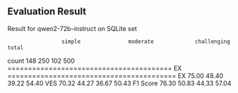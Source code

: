 
## Evaluation Result

Result for qwen2-72b-instruct on SQLite set

                     simple               moderate             challenging          total               
count                148                  250                  102                  500                 
========================================    EX    =========================================
EX                   75.00                48.40                39.22                54.40
VES                  70.32                44.27                36.67                50.43
F1 Score             76.30                50.83                44.33                57.04
